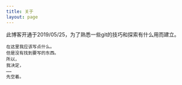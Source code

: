 ```yaml
---
title: 关于
layout: page
---
```


此博客开通于2019/05/25，为了熟悉一些git的技巧和探索有什么用而建立。

	在这里我应该写点什么。
	但是没有找到要写的东西。
	所以，
	我决定，
	……
	先空着。
